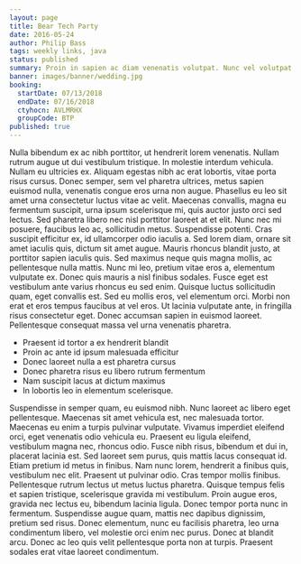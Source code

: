 ```yaml
---
layout: page
title: Bear Tech Party
date: 2016-05-24
author: Philip Bass
tags: weekly links, java
status: published
summary: Proin in sapien ac diam venenatis volutpat. Nunc vel volutpat.
banner: images/banner/wedding.jpg
booking:
  startDate: 07/13/2018
  endDate: 07/16/2018
  ctyhocn: AVLMRHX
  groupCode: BTP
published: true
---
```

Nulla bibendum ex ac nibh porttitor, ut hendrerit lorem venenatis. Nullam rutrum augue ut dui vestibulum tristique. In molestie interdum vehicula. Nullam eu ultricies ex. Aliquam egestas nibh ac erat lobortis, vitae porta risus cursus. Donec semper, sem vel pharetra ultrices, metus sapien euismod nulla, venenatis congue eros urna non augue. Phasellus eu leo sit amet urna consectetur luctus vitae ac velit. Maecenas convallis, magna eu fermentum suscipit, urna ipsum scelerisque mi, quis auctor justo orci sed lectus. Sed pharetra libero nec nisl porttitor laoreet at et elit. Nunc nec mi posuere, faucibus leo ac, sollicitudin metus. Suspendisse potenti. Cras suscipit efficitur ex, id ullamcorper odio iaculis a. Sed lorem diam, ornare sit amet iaculis quis, dictum sit amet augue.
Mauris rhoncus blandit justo, at porttitor sapien iaculis quis. Sed maximus neque quis magna mollis, ac pellentesque nulla mattis. Nunc mi leo, pretium vitae eros a, elementum vulputate ex. Donec quis mauris a nisl finibus sodales. Fusce eget est vestibulum ante varius rhoncus eu sed enim. Quisque luctus sollicitudin quam, eget convallis est. Sed eu mollis eros, vel elementum orci. Morbi non erat et eros tempus faucibus at vel eros. Ut lacinia vulputate ante, in fringilla risus consectetur eget. Donec accumsan sapien in euismod laoreet. Pellentesque consequat massa vel urna venenatis pharetra.

* Praesent id tortor a ex hendrerit blandit
* Proin ac ante id ipsum malesuada efficitur
* Donec laoreet nulla a est pharetra cursus
* Donec pharetra risus eu libero rutrum fermentum
* Nam suscipit lacus at dictum maximus
* In lobortis leo in elementum scelerisque.

Suspendisse in semper quam, eu euismod nibh. Nunc laoreet ac libero eget pellentesque. Maecenas sit amet vehicula est, nec malesuada tortor. Maecenas eu enim a turpis pulvinar vulputate. Vivamus imperdiet eleifend orci, eget venenatis odio vehicula eu. Praesent eu ligula eleifend, vestibulum magna nec, rhoncus odio. Fusce nibh risus, bibendum et dui in, placerat lacinia est. Sed laoreet sem purus, quis mattis lacus consequat id. Etiam pretium id metus in finibus. Nam nunc lorem, hendrerit a finibus quis, vestibulum nec elit. Praesent ut pulvinar odio. Cras tempor mollis finibus.
Pellentesque rutrum lectus ut metus luctus pharetra. Quisque tempus felis et sapien tristique, scelerisque gravida mi vestibulum. Proin augue eros, gravida nec lectus eu, bibendum lacinia ligula. Donec tempor porta nunc in fermentum. Suspendisse augue quam, mattis nec dapibus dignissim, pretium sed risus. Donec elementum, nunc eu facilisis pharetra, leo urna condimentum libero, vel molestie orci enim nec purus. Donec at blandit arcu. Donec ac leo quis velit pellentesque porta non at turpis. Praesent sodales erat vitae laoreet condimentum.
